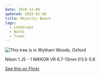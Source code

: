 ```yaml
---
date: 2020-12-06
updated: 2025-02-08
title: Majestic Beech
tags:
  - Landscape
  - Walks
  - Trees
---
```


![This tree is in Wytham Woods, Oxford](https://live.staticflickr.com/65535/50454264307_633d765d24_5k_d.jpg)

Nikon 1 J5 - 1 NIKKOR VR 6.7-13mm f/3.5-5.6

[See this on Flickr](https://flic.kr/p/2jSthYK)